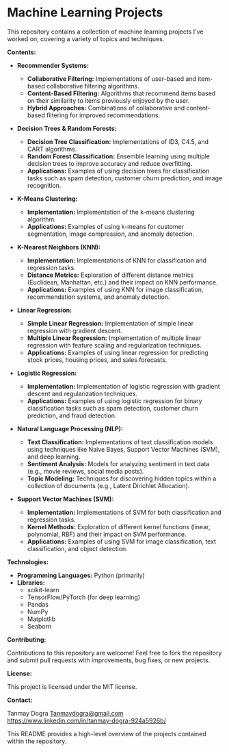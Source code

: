 # Machine Learning Projects

This repository contains a collection of machine learning projects I've worked on, covering a variety of topics and techniques.

**Contents:**

* **Recommender Systems:**
    * **Collaborative Filtering:** Implementations of user-based and item-based collaborative filtering algorithms. 
    * **Content-Based Filtering:** Algorithms that recommend items based on their similarity to items previously enjoyed by the user.
    * **Hybrid Approaches:** Combinations of collaborative and content-based filtering for improved recommendations.

* **Decision Trees & Random Forests:**
    * **Decision Tree Classification:** Implementations of ID3, C4.5, and CART algorithms.
    * **Random Forest Classification:** Ensemble learning using multiple decision trees to improve accuracy and reduce overfitting.
    * **Applications:** Examples of using decision trees for classification tasks such as spam detection, customer churn prediction, and image recognition.

* **K-Means Clustering:**
    * **Implementation:** Implementation of the k-means clustering algorithm.
    * **Applications:** Examples of using k-means for customer segmentation, image compression, and anomaly detection.

* **K-Nearest Neighbors (KNN):**
    * **Implementation:** Implementations of KNN for classification and regression tasks.
    * **Distance Metrics:** Exploration of different distance metrics (Euclidean, Manhattan, etc.) and their impact on KNN performance.
    * **Applications:** Examples of using KNN for image classification, recommendation systems, and anomaly detection.

* **Linear Regression:**
    * **Simple Linear Regression:** Implementation of simple linear regression with gradient descent.
    * **Multiple Linear Regression:** Implementation of multiple linear regression with feature scaling and regularization techniques.
    * **Applications:** Examples of using linear regression for predicting stock prices, housing prices, and sales forecasts.

* **Logistic Regression:**
    * **Implementation:** Implementation of logistic regression with gradient descent and regularization techniques.
    * **Applications:** Examples of using logistic regression for binary classification tasks such as spam detection, customer churn prediction, and fraud detection.

* **Natural Language Processing (NLP):**
    * **Text Classification:** Implementations of text classification models using techniques like Naive Bayes, Support Vector Machines (SVM), and deep learning.
    * **Sentiment Analysis:** Models for analyzing sentiment in text data (e.g., movie reviews, social media posts).
    * **Topic Modeling:** Techniques for discovering hidden topics within a collection of documents (e.g., Latent Dirichlet Allocation).

* **Support Vector Machines (SVM):**
    * **Implementation:** Implementations of SVM for both classification and regression tasks.
    * **Kernel Methods:** Exploration of different kernel functions (linear, polynomial, RBF) and their impact on SVM performance.
    * **Applications:** Examples of using SVM for image classification, text classification, and object detection.

**Technologies:**

* **Programming Languages:** Python (primarily)
* **Libraries:** 
    * scikit-learn
    * TensorFlow/PyTorch (for deep learning)
    * Pandas
    * NumPy
    * Matplotlib
    * Seaborn

**Contributing:**

Contributions to this repository are welcome! Feel free to fork the repository and submit pull requests with improvements, bug fixes, or new projects.

**License:**

This project is licensed under the MIT license.

**Contact:**

Tanmay Dogra
Tanmaydogra@gmail.com
https://www.linkedin.com/in/tanmay-dogra-924a5926b/

This README provides a high-level overview of the projects contained within the repository.
